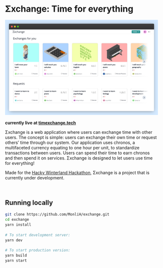 # Σxchange: Time for everything

![Front Page Screenshot](assets/front_page.png)

**currently live at [timexchange.tech](https://timexchange.tech)**

Σxchange is a web application where users can exchange time with other users. The concept is simple: users can exchange their own time or request others’ time through our system. Our application uses chronos, a multifaceted currency equating to one hour per unit, to standardize transactions between users. Users can spend their time to earn chronos and then spend it on services. Σxchange is designed to let users use time for everything!

Made for the [Hacky Winterland Hackathon](https://hackywinterland.devpost.com/), Σxchange is a project that is currently under development.

<br>

## Running locally

```bash
git clone https://github.com/MonliH/exchange.git
cd exchange
yarn install

# To start development server:
yarn dev

# To start production version:
yarn build
yarn start
```
